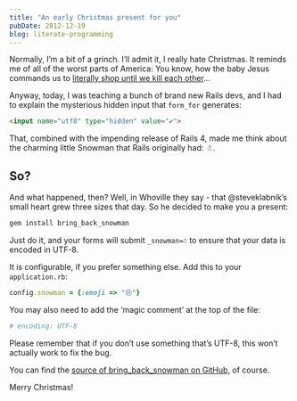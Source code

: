 ```yaml
---
title: "An early Christmas present for you"
pubDate: 2012-12-19
blog: literate-programming
---
```



Normally, I’m a bit of a grinch. I’ll admit it, I really hate Christmas. It reminds me of all of the worst parts of America: You know, how the baby Jesus commands us to [literally shop until we kill each other](http://www.ajc.com/news/news/crime-law/alleged-shoplifter-dies-after-being-subdued-by-wal/nTFPx/)…

Anyway, today, I was teaching a bunch of brand new Rails devs, and I had to explain the mysterious hidden input that `form_for` generates:

```html
<input name="utf8" type="hidden" value="✔">
```

That, combined with the impending release of Rails 4, made me think about the charming little Snowman that Rails originally had: ☃.

## So?

And what happened, then? Well, in Whoville they say - that @steveklabnik’s small heart grew three sizes that day. So he decided to make you a present:

```ruby
gem install bring_back_snowman
```

Just do it, and your forms will submit `_snowman=☃` to ensure that your data is encoded in UTF-8.

It is configurable, if you prefer something else. Add this to your `application.rb`:

```ruby
config.snowman = {:emoji => "😢"}
```

You may also need to add the ‘magic comment’ at the top of the file:

```ruby
# encoding: UTF-8
```

Please remember that if you don’t use something that’s UTF-8, this won’t actually work to fix the bug.

You can find the [source of bring_back_snowman on GitHub](https://github.com/steveklabnik/bring_back_snowman), of course.

Merry Christmas!
